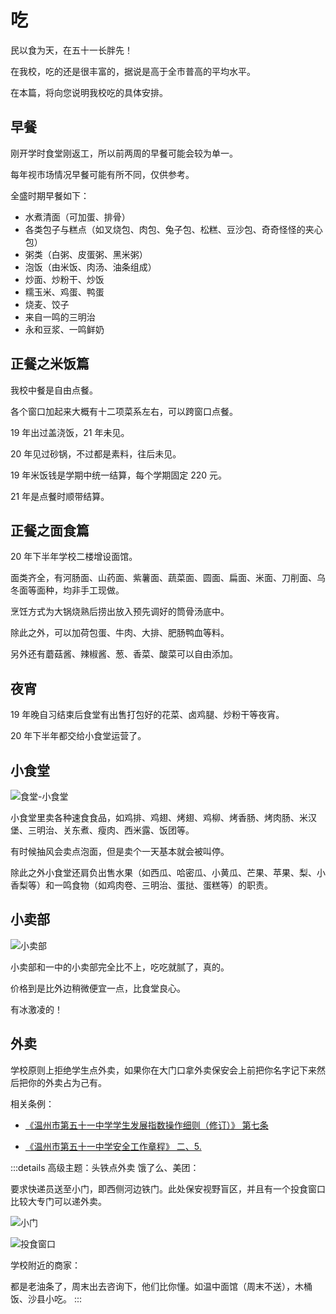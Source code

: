 # 吃

民以食为天，在五十一长胖先！

在我校，吃的还是很丰富的，据说是高于全市普高的平均水平。

在本篇，将向您说明我校吃的具体安排。

## 早餐

刚开学时食堂刚返工，所以前两周的早餐可能会较为单一。

每年视市场情况早餐可能有所不同，仅供参考。

全盛时期早餐如下：

- 水煮清面（可加蛋、排骨）
- 各类包子与糕点（如叉烧包、肉包、兔子包、松糕、豆沙包、奇奇怪怪的夹心包）
- 粥类（白粥、皮蛋粥、黑米粥）
- 泡饭（由米饭、肉汤、油条组成）
- 炒面、炒粉干、炒饭
- 糯玉米、鸡蛋、鸭蛋
- 烧麦、饺子
- 来自一鸣的三明治
- 永和豆浆、一鸣鲜奶

## 正餐之米饭篇

我校中餐是自由点餐。

各个窗口加起来大概有十二项菜系左右，可以跨窗口点餐。

19 年出过盖浇饭，21 年未见。

20 年见过砂锅，不过都是素料，往后未见。

19 年米饭钱是学期中统一结算，每个学期固定 220 元。

21 年是点餐时顺带结算。

## 正餐之面食篇

20 年下半年学校二楼增设面馆。

面类齐全，有河肠面、山药面、紫薯面、蔬菜面、圆面、扁面、米面、刀削面、乌冬面等面种，均非手工现做。

烹饪方式为大锅烧熟后捞出放入预先调好的筒骨汤底中。

除此之外，可以加荷包蛋、牛肉、大排、肥肠鸭血等料。

另外还有蘑菇酱、辣椒酱、葱、香菜、酸菜可以自由添加。

## 夜宵

19 年晚自习结束后食堂有出售打包好的花菜、卤鸡腿、炒粉干等夜宵。

20 年下半年都交给小食堂运营了。

## 小食堂

![食堂-小食堂](https://static.wd-ljt.com/ray-51-images-new/食堂-小食堂.jpg?x-oss-process=image/resize,h_1080)

小食堂里卖各种速食食品，如鸡排、鸡翅、烤翅、鸡柳、烤香肠、烤肉肠、米汉堡、三明治、关东煮、瘦肉、西米露、饭团等。

有时候抽风会卖点泡面，但是卖个一天基本就会被叫停。

除此之外小食堂还肩负出售水果（如西瓜、哈密瓜、小黄瓜、芒果、苹果、梨、小香梨等）和一鸣食物（如鸡肉卷、三明治、蛋挞、蛋糕等）的职责。

## 小卖部

![小卖部](https://static.wd-ljt.com/ray-51-images-new/小卖部.jpg?x-oss-process=image/resize,h_1080)

小卖部和一中的小卖部完全比不上，吃吃就腻了，真的。

价格到是比外边稍微便宜一点，比食堂良心。

有冰激凌的！

## 外卖

学校原则上拒绝学生点外卖，如果你在大门口拿外卖保安会上前把你名字记下来然后把你的外卖占为己有。

相关条例：

- [《温州市第五十一中学学生发展指数操作细则（修订）》 第七条](../规章制度/文件/二、常规管理相关条例/（二）温州市第五十一中学学生发展指数操作细则（修订）)

- [《温州市第五十一中学安全工作章程》 二、5.](../规章制度/文件/五、安全注意事项/（一）温州市第五十一中学安全工作章程)

:::details 高级主题：头铁点外卖
饿了么、美团：

要求快递员送至小门，即西侧河边铁门。此处保安视野盲区，并且有一个投食窗口比较大专门可以递外卖。

![小门](https://static.wd-ljt.com/ray-51-images-new/小门.jpg?x-oss-process=image/resize,h_1080)

![投食窗口](https://static.wd-ljt.com/ray-51-images-new/投食窗口.jpg?x-oss-process=image/resize,h_1080)

学校附近的商家：

都是老油条了，周末出去咨询下，他们比你懂。如温中面馆（周末不送），木桶饭、沙县小吃。
:::
